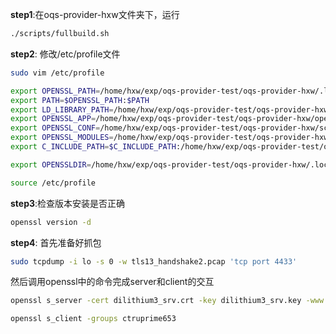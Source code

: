 **step1**:在oqs-provider-hxw文件夹下，运行
``` bash
./scripts/fullbuild.sh
```

**step2**:
修改/etc/profile文件
```bash
sudo vim /etc/profile

export OPENSSL_PATH=/home/hxw/exp/oqs-provider-test/oqs-provider-hxw/.local/bin
export PATH=$OPENSSL_PATH:$PATH
export LD_LIBRARY_PATH=/home/hxw/exp/oqs-provider-test/oqs-provider-hxw/.local/lib64
export OPENSSL_APP=/home/hxw/exp/oqs-provider-test/oqs-provider-hxw/openssl/apps/openssl
export OPENSSL_CONF=/home/hxw/exp/oqs-provider-test/oqs-provider-hxw/scripts/openssl-ca.cnf
export OPENSSL_MODULES=/home/hxw/exp/oqs-provider-test/oqs-provider-hxw/_build/lib
export C_INCLUDE_PATH=$C_INCLUDE_PATH:/home/hxw/exp/oqs-provider-test/oqs-provider-hxw/.local/include

export OPENSSLDIR=/home/hxw/exp/oqs-provider-test/oqs-provider-hxw/.local/ssl

source /etc/profile
```

**step3**:检查版本安装是否正确
``` bash
openssl version -d
```
**step4**:
首先准备好抓包
``` bash
sudo tcpdump -i lo -s 0 -w tls13_handshake2.pcap 'tcp port 4433'
```

然后调用openssl中的命令完成server和client的交互
``` bash
openssl s_server -cert dilithium3_srv.crt -key dilithium3_srv.key -www -tls1_3 -groups kyber768:ctruprime653

openssl s_client -groups ctruprime653
```

